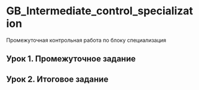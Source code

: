 # GB_Intermediate_control_specialization
Промежуточная контрольная работа по блоку специализация

## Урок 1. Промежуточное задание
## Урок 2. Итоговое задание